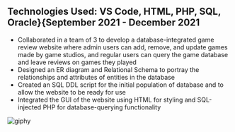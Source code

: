   ## Technologies Used: VS Code, HTML, PHP, SQL, Oracle}{September 2021 - December 2021
- Collaborated in a team of 3 to develop a database-integrated game review website where admin users can add, remove, and update games made by game studios, and regular users can query the game database and leave reviews on games they played
- Designed an ER diagram and Relational Schema to portray the relationships and attributes of entities in the database
- Created an SQL DDL script for the initial population of database and to allow the website to be ready for use
- Integrated the GUI of the website using HTML for styling and SQL-injected PHP for database-querying functionality

![giphy](https://github.com/user-attachments/assets/acbf3d50-d119-4d9c-9de7-54dc48ca20a7)
